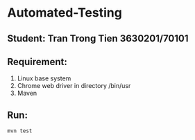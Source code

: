 # Automated-Testing

## Student: Tran Trong Tien 3630201/70101
## Requirement: 
1. Linux base system
2. Chrome web driver in directory /bin/usr
3. Maven
## Run:

```
mvn test
```



